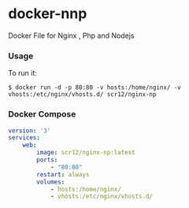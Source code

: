 # docker-nnp
Docker File for Nginx , Php and Nodejs

### Usage

To run it:

    $ docker run -d -p 80:80 -v hosts:/home/nginx/ -v vhosts:/etc/nginx/vhosts.d/ scr12/nginx-np

### Docker Compose

```yaml
version: '3'
services:
    web:
        image: scr12/nginx-np:latest
        ports:
            - "80:80"
        restart: always
        volumes:
            - hosts:/home/nginx/
            - vhosts:/etc/nginx/vhosts.d/
```
